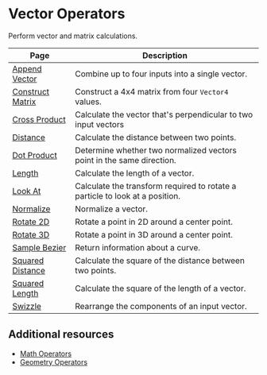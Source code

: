 # Vector Operators

Perform vector and matrix calculations.

| **Page** | **Description** |
| --- | --- |
| [Append Vector](Operator-AppendVector.md) | Combine up to four inputs into a single vector. |
| [Construct Matrix](Operator-ConstructMatrix.md) | Construct a 4x4 matrix from four `Vector4` values. |
| [Cross Product](Operator-CrossProduct.md) | Calculate the vector that's perpendicular to two input vectors |
| [Distance](Operator-Distance.md) | Calculate the distance between two points. |
| [Dot Product](Operator-DotProduct.md) | Determine whether two normalized vectors point in the same direction. |
| [Length](Operator-Length.md) | Calculate the length of a vector. |
| [Look At](Operator-LookAt.md) | Calculate the transform required to rotate a particle to look at a position. |
| [Normalize](Operator-Normalize.md) | Normalize a vector. |
| [Rotate 2D](Operator-Rotate2D.md) | Rotate a point in 2D around a center point. |
| [Rotate 3D](Operator-Rotate3D.md) | Rotate a point in 3D around a center point. |
| [Sample Bezier](Operator-SampleBezier.md) | Return information about a curve. |
| [Squared Distance](Operator-SquaredDistance.md) | Calculate the square of the distance between two points. |
| [Squared Length](Operator-SquaredLength.md) | Calculate the square of the length of a vector. |
| [Swizzle](Operator-Swizzle.md) | Rearrange the components of an input vector. |

## Additional resources

- [Math Operators](Math.md)
- [Geometry Operators](Geometry.md)
